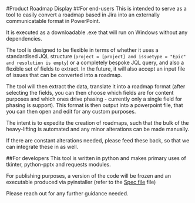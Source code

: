 #Product Roadmap Display
##For end-users
This is intended to serve as a tool to easily convert a roadmap based in Jira into an externally communicatable format in PowerPoint.

It is executed as a downloadable .exe that will run on Windows without any dependencies.

The tool is designed to be flexible in terms of whether it uses a standardised JQL structure (`project = [project] and issuetype = "Epic" and resolution is empty`) or a completely bespoke JQL query, and also a flexible set of fields to extract. In the future, it will also accept an input file of issues that can be converted into a roadmap.

The tool will then extract the data, translate it into a roadmap format (after selecting the fields, you can then choose which fields are for content purposes and which ones drive phasing - currently only a single field for phasing is support). This format is then output into a powerpoint file, that you can then open and edit for any custom purposes.

The intent is to expedite the creation of roadmaps, such that the bulk of the heavy-lifting is automated and any minor alterations can be made manually.

If there are constant alterations needed, please feed these back, so that we can integrate these in as well.

##For developers
This tool is written in python and makes primary uses of tkinter, python-pptx and requests modules. 

For publishing purposes, a version of the code will be frozen and an executable produced via pyinstaller (refer to the [Spec file](./dataparser.spec) file)

Please reach out for any further guidance needed.